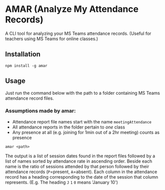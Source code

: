 # AMAR (Analyze My Attendance Records)

A CLI tool for analyzing your MS Teams attendance records.  (Useful for teachers using MS Teams for online classes.)

## Installation

`npm install -g amar`

## Usage

Just run the command below with the path to a folder containing MS Teams attendance record files.  

### Assumptions made by amar:
- Attendance report file names start with the name `meetingAttendance`
- All attendance reports in the folder pertain to *one* class
- Any presence at all (e.g. joining for 1min out of a 2hr meeting) counts as presence

`amar <path>`

The output is a list of session dates found in the report files followed by a list of names sorted by attendance rate in ascending order.  Beside each name is the ratio of sessions attended by that person followed by their attendance records (`P`=present, `A`=absent).  Each column in the attendance record has a heading corresponding to the date of the session that column represents.  (E.g. The heading `J` `1` `0` means 'January 10')